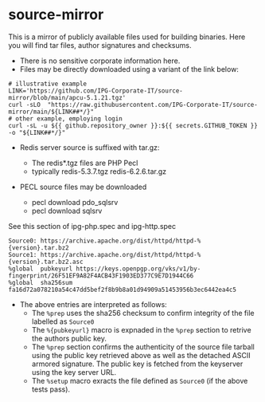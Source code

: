 # source-mirror
This is a mirror of publicly available files used for building binaries. Here you will find tar files, author signatures and checksums.

- There is no sensitive corporate information here.
- Files may be directly downloaded using a variant of the link below:
```
# illustrative example
LINK='https://github.com/IPG-Corporate-IT/source-mirror/blob/main/apcu-5.1.21.tgz'
curl -sLO  "https://raw.githubusercontent.com/IPG-Corporate-IT/source-mirror/main/${LINK##*/}"
# other example, employing login
curl -sL -u ${{ github.repository_owner }}:${{ secrets.GITHUB_TOKEN }} -o "${LINK##*/}"
```
- Redis server source is suffixed with tar.gz:
  - The redis*.tgz files are PHP Pecl
  - typically redis-5.3.7.tgz redis-6.2.6.tar.gz

- PECL source files may be downloaded
  - pecl download pdo_sqlsrv
  - pecl download sqlsrv

See this section of ipg-php.spec and ipg-http.spec
```
Source0: https://archive.apache.org/dist/httpd/httpd-%{version}.tar.bz2
Source1: https://archive.apache.org/dist/httpd/httpd-%{version}.tar.bz2.asc
%global  pubkeyurl https://keys.openpgp.org/vks/v1/by-fingerprint/26F51EF9A82F4ACB43F1903ED377C9E7D1944C66
%global  sha256sum fa16d72a078210a54c47dd5bef2f8b9b8a01d94909a51453956b3ec6442ea4c5
```

- The above entries are interpreted as follows:
  - The `%prep` uses the sha256 checksum to confirm integrity of the file labelled as `Source0`
  - The `%{pubkeyurl}` macro is expnaded in the `%prep` section to retrive the authors public key.
  - The `%prep` section confirms the authenticity of the source file tarball using the public key retrieved above as well as the detached ASCII armored signature. The public key is fetched from the keyserver using the key server URL.
  - The `%setup` macro exracts the file defined as `Source0` (if the above tests pass).
